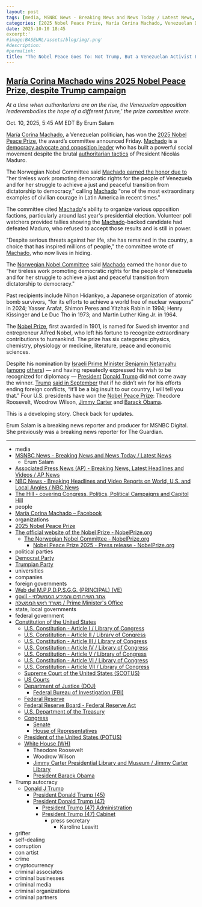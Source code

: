 ```yaml
---
layout: post
tags: [media, MSNBC News - Breaking News and News Today / Latest News, Erum Salam, Associated Press News (AP) - Breaking News Latest Headlines and Videos / AP News, NBC News - Breaking Headlines and Video Reports on World U.S. and Local Angles / NBC News, The Hill - covering Congress Politics Political Campaigns and Capitol Hill, people, María Corina Machado – Facebook, organizations, 2025 Nobel Peace Prize, The official website of the Nobel Prize - NobelPrize.org, The Norwegian Nobel Committee - NobelPrize.org, Nobel Peace Prize 2025 - Press release - NobelPrize.org, political parties, Democrat Party, Trumpian Party, universities, companies, foreign governments, Web del M.P.P.D.P.S.G.G. (PRINCIPAL) (VE(, govil - אתר השירותים והמידע הממשלתי, משרד ראש הממשלה / Prime Minister’s Office, state local governments, federal government, Constitution of the United States, U.S. Constitution - Article I / Library of Congress, U.S. Constitution - Article II / Library of Congress, U.S. Constitution - Article III / Library of Congress, U.S. Constitution - Article IV / Library of Congress, U.S. Constitution - Article V / Library of Congress, U.S. Constitution - Article VI / Library of Congress, U.S. Constitution - Article VII / Library of Congress, Supreme Court of the United States (SCOTUS), US Courts, Department of Justice (DOJ), Federal Bureau of Investigation (FBI), Federal Reserve, Federal Reserve Board - Federal Reserve Act, U.S. Department of the Treasury, Congress, Senate, House of Representatives, President of the United States (POTUS), White House (WH), Theodore Roosevelt, Woodrow Wilson, Jimmy Carter Presidential Library and Museum / Jimmy Carter Library, President Barack Obama, Trump autocracy, Donald J Trump, President Donald Trump (45), President Donald Trump (47), President Trump (47) Administration, President Trump (47) Cabinet, press secretary, Karoline Leavitt, grifter, self-dealing, corruption, con artist, crime, cryptocurrency, criminal associates, criminal businesses, criminal media, criminal organizations, criminal partners]
categories: [2025 Nobel Peace Prize, María Corina Machado, Venezuelan Democracy Activist]
date: 2025-10-10 18:45
excerpt:'
#image:BASEURL/assets/blog/img/.png'
#description:
#permalink:
title: "The Nobel Peace Goes To: Not Trump, But a Venezuelan Activist For Democracy, María Corina Machado"
---
```


## [María Corina Machado wins 2025 Nobel Peace Prize, despite Trump campaign](https://www.msnbc.com/top-stories/latest/nobel-peace-prize-2025-winner-machado-trump-rcna236645)

*At a time when authoritarians are on the rise, the Venezuelan opposition leaderembodies the hope of a different future,' the prize committee wrote.*

Oct. 10, 2025, 5:45 AM EDT
By Erum Salam

[María Corina Machado](https://www.facebook.com/mariacorinaya), a Venezuelan politician, has won the [2025 Nobel Peace Prize](https://www.nobelpeaceprize.org/), the award’s committee announced Friday. [Machado](https://www.facebook.com/mariacorinaya) is a [democracy advocate and opposition leader](https://www.msnbc.com/jose-diaz-balart/watch/-campaign-of-terror-venezuelan-opposition-leader-speaks-out-about-maduro-refusing-to-cede-power-217315909625) who has built a powerful social movement despite the brutal [authoritarian tactics](https://www.msnbc.com/jose-diaz-balart/watch/maduro-regime-has-no-legitimacy-sen-cardin-speaks-with-opposition-leader-maria-corina-machado-219297861591) of President Nicolás Maduro.

The Norwegian Nobel Committee said [Machado earned the honor due to](https://www.nobelprize.org/prizes/peace/2025/press-release/) “her tireless work promoting democratic rights for the people of Venezuela and for her struggle to achieve a just and peaceful transition from dictatorship to democracy," calling [Machado](https://www.facebook.com/mariacorinaya) "one of the most extraordinary examples of civilian courage in Latin America in recent times."

The committee cited [Machado](https://www.facebook.com/mariacorinaya)'s ability to organize various opposition factions, particularly around last year's presidential election. Volunteer poll watchers provided tallies showing the [Machado](https://www.facebook.com/mariacorinaya)-backed candidate had defeated Maduro, who refused to accept those results and is still in power.

"Despite serious threats against her life, she has remained in the country, a choice that has inspired millions of people," the committee wrote of [Machado](https://www.facebook.com/mariacorinaya), who now lives in hiding.

The [Norwegian Nobel Committee](https://www.nobelprize.org/about/the-norwegian-nobel-committee/) said [Machado](https://www.facebook.com/mariacorinaya) earned the honor due to “her tireless work promoting democratic rights for the people of Venezuela and for her struggle to achieve a just and peaceful transition from dictatorship to democracy."

Past recipients include Nihon Hidankyo, a Japanese organization of atomic bomb survivors, “for its efforts to achieve a world free of nuclear weapons” in 2024; Yasser Arafat, Shimon Peres and Yitzhak Rabin in 1994; Henry Kissinger and Le Duc Tho in 1973; and Martin Luther King Jr. in 1964.

The [Nobel Prize](https://www.nobelprize.org/), first awarded in 1901, is named for Swedish inventor and entrepreneur Alfred Nobel, who left his fortune to recognize extraordinary contributions to humankind. The prize has six categories: physics, chemistry, physiology or medicine, literature, peace and economic sciences.

Despite his nomination by [Israeli Prime Minister Benjamin Netanyahu](https://apnews.com/article/explaining-netanyahu-trump-nobel-prize-nomination-bb3b0338b85226694ab7064b50f978c8) ([among](https://tenney.house.gov/media/press-releases/congresswoman-tenney-urges-nobel-committee-award-peace-prize-president-donald) [others](https://www.nbcnews.com/world/pakistan/pakistan-nominate-trump-nobel-peace-prize-rcna214246)) — and having repeatedly expressed his wish to be recognized for diplomacy — [President](https://www.whitehouse.gov/,) [Donald Trump](https://www.donaldjtrump.com/) did not come away the winner. [Trump](https://www.donaldjtrump.com/) [said in September](https://thehill.com/video/trump-it-would-be-%e2%80%98an-insult-to-our-country%e2%80%99-if-he-doesn%e2%80%99t-get-nobel-peace-prize/11123610/) that if he didn’t win for his efforts ending foreign conflicts, “it’ll be a big insult to our country, I will tell you that.” Four U.S. presidents have won the [Nobel Peace Prize](https://www.nobelpeaceprize.org/): Theodore Roosevelt, Woodrow Wilson, [Jimmy Carter](https://www.jimmycarterlibrary.gov/jimmy-carter-presidential-library-and-museum) and [Barack Obama](https://obamawhitehouse.archives.gov/).

This is a developing story. Check back for updates.

Erum Salam is a breaking news reporter and producer for MSNBC Digital. She previously was a breaking news reporter for The Guardian.

----
- media
- [MSNBC News - Breaking News and News Today / Latest News](https://www.msnbc.com/)
    - Erum Salam
- [Associated Press News (AP) - Breaking News, Latest Headlines and Videos / AP News](https://apnews.com/)
- [NBC News - Breaking Headlines and Video Reports on World, U.S. and Local Angles / NBC News](https://www.nbcnews.com/)
- [The Hill - covering Congress, Politics, Political Campaigns and Capitol Hill](https://thehill.com/)
- people 
- [María Corina Machado – Facebook](https://www.facebook.com/mariacorinaya)
- organizations
- [2025 Nobel Peace Prize](https://www.nobelpeaceprize.org/)
- [The official website of the Nobel Prize - NobelPrize.org](https://www.nobelprize.org/)
    - [The Norwegian Nobel Committee - NobelPrize.org](https://www.nobelprize.org/about/the-norwegian-nobel-committee/)
        - [Nobel Peace Prize 2025 - Press release - NobelPrize.org](https://www.nobelprize.org/prizes/peace/2025/press-release/)
- political parties
- [Democrat Party](https://www.democrats.org/)
- [Trumpian Party](https://www.gop.com/)
- universities
- companies
- foreign governments
- [Web del M.P.P.D.P.S.G.G. (PRINCIPAL) (VE)](https://www.presidencia.gob.ve/)
- [govil - אתר השירותים והמידע הממשלתי](https://www.gov.il/)
- [משרד ראש הממשלה / Prime Minister's Office](https://www.gov.il/he/departments/prime_ministers_office/govil-landing-page)
- state, local governments 
- federal government
- [Constitution of the United States](https://constitution.congress.gov/constitution/)
    - [U.S. Constitution - Article I / Library of Congress](https://constitution.congress.gov/constitution/article-1/)
    - [U.S. Constitution - Article II / Library of Congress](https://constitution.congress.gov/constitution/article-2/)
    - [U.S. Constitution - Article III / Library of Congress](https://constitution.congress.gov/constitution/article-3/)
    - [U.S. Constitution - Article IV / Library of Congress](https://constitution.congress.gov/constitution/article-4/)
    - [U.S. Constitution - Article V / Library of Congress](https://constitution.congress.gov/constitution/article-5/)
    - [U.S. Constitution - Article VI / Library of Congress](https://constitution.congress.gov/constitution/article-6/)
    - [U.S. Constitution - Article VII / Library of Congress](https://constitution.congress.gov/constitution/article-7/)
    - [Supreme Court of the United States (SCOTUS)](https://www.supremecourt.gov/)
    - [US Courts](https://www.uscourts.gov/)
    - [Department of Justice (DOJ)](https://www.justice.gov/)
        - [Federal Bureau of Investigation (FBI)](https://www.fbi.gov/)
    - [Federal Reserve](https://www.federalreserve.gov/)
    - [Federal Reserve Board - Federal Reserve Act](https://www.federalreserve.gov/aboutthefed/fract.htm)
    - [U.S. Department of the Treasury](https://home.treasury.gov/)
    - [Congress](https://www.congress.gov/)
        - [Senate](https://www.senate.gov/)
        - [House of Representatives](https://www.house.gov/)
     - [President of the United States (POTUS)](https://www.whitehouse.gov/)
    - [White House (WH)](https://www.whitehouse.gov/)
        - Theodore Roosevelt
        - Woodrow Wilson
        - [Jimmy Carter Presidential Library and Museum / Jimmy Carter Library](https://www.jimmycarterlibrary.gov/jimmy-carter-presidential-library-and-museum)
        - [President Barack Obama](https://obamawhitehouse.archives.gov/)
- Trump autocracy
    - [Donald J Trump](https://www.donaldjtrump.com/)
        - [President Donald Trump (45)](https://trumpwhitehouse.archives.gov/)
        - [President Donald Trump (47)](https://www.whitehouse.gov/administration/donald-j-trump/)
            - [President Trump (47) Administration](https://www.whitehouse.gov/administration/)
            - [President Trump (47) Cabinet](https://www.whitehouse.gov/administration/the-cabinet/)
                - press secretary
                    - Karoline Leavitt
- grifter
- self-dealing
- corruption
- con artist
- crime
- cryptocurrency
- criminal associates
- criminal businesses
- criminal media
- criminal organizations
- criminal partners